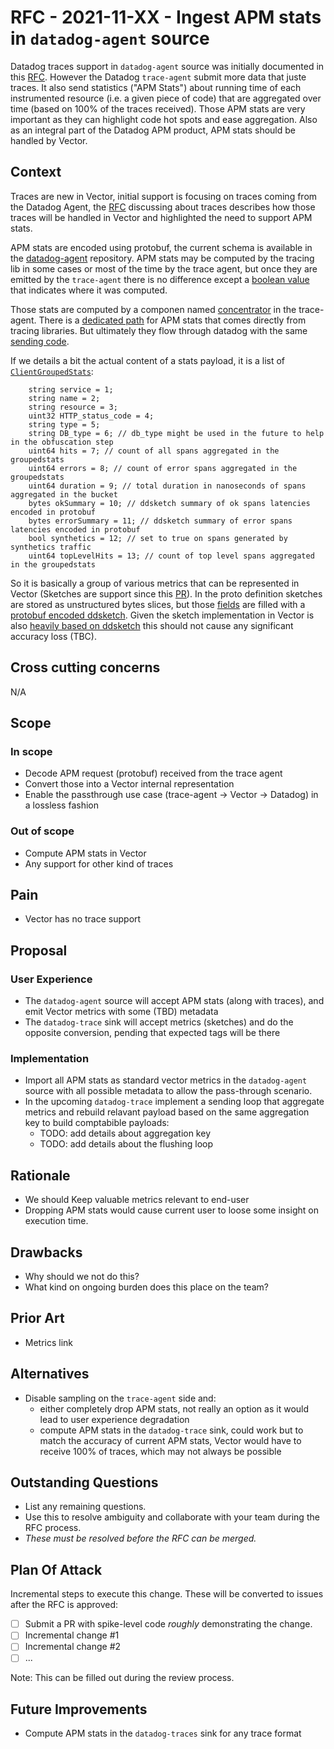 # RFC  - 2021-11-XX - Ingest APM stats in `datadog-agent` source

Datadog traces support in `datadog-agent` source was initially documented in this [RFC][trace-support-pr]. However the Datadog `trace-agent` submit more data that juste traces. It also send statistics ("APM Stats") about running time of each instrumented resource (i.e. a given piece of code) that are aggregated over time (based on 100% of the traces received). Those APM stats are very important as they can highlight code hot spots and ease aggregation. Also as an integral part of the Datadog APM product, APM stats should be handled by Vector.

[trace-support-pr]: https://github.com/vectordotdev/vector/pull/9634

## Context

Traces are new in Vector, initial support is focusing on traces coming from the Datadog Agent, the [RFC][trace-support-pr] discussing about traces describes how those traces will be handled in Vector and highlighted the need to support APM stats.

APM stats are encoded using protobuf, the current schema is available in the [datadog-agent][apm-stats-proto] repository. APM stats may be computed by the tracing lib in some cases or most of the time by the trace agent, but once they are emitted by the `trace-agent` there is no difference except a [boolean value][client-side-marker] that indicates where it was computed.

Those stats are computed by a componen named [concentrator] in the trace-agent. There is a [dedicated path][client-stats-aggregator] for APM stats that comes directly from tracing libraries. But ultimately they flow through datadog with the same [sending code][stats-writer].

If we details a bit the actual content of a stats payload, it is a list of [`ClientGroupedStats`][client-grouped-stats-proto]:
```
	string service = 1;
	string name = 2;
	string resource = 3;
	uint32 HTTP_status_code = 4;
	string type = 5;
	string DB_type = 6; // db_type might be used in the future to help in the obfuscation step
	uint64 hits = 7; // count of all spans aggregated in the groupedstats
	uint64 errors = 8; // count of error spans aggregated in the groupedstats
	uint64 duration = 9; // total duration in nanoseconds of spans aggregated in the bucket
	bytes okSummary = 10; // ddsketch summary of ok spans latencies encoded in protobuf
	bytes errorSummary = 11; // ddsketch summary of error spans latencies encoded in protobuf
	bool synthetics = 12; // set to true on spans generated by synthetics traffic
	uint64 topLevelHits = 13; // count of top level spans aggregated in the groupedstats
```

So it is basically a group of various metrics that can be represented in Vector (Sketches are support since this [PR][sketch-pr]). In the proto definition sketches are stored as unstructured bytes slices, but those [fields][call-to-toproto] are filled with a [protobuf encoded ddsketch][ddsktech-proto]. Given the sketch implementation in Vector is also [heavily based on ddsketch][vector-sketch]  this should not cause any significant accuracy loss (TBC).

[apm-stats-proto]: https://github.com/DataDog/datadog-agent/blob/dc2f202/pkg/trace/pb/stats.proto
[client-side-marker]: https://github.com/DataDog/datadog-agent/blob/dc2f202/pkg/trace/pb/stats.proto#L15
[concentrator]: https://github.com/DataDog/datadog-agent/blob/dc2f202/pkg/trace/stats/concentrator.go
[client-stats-aggregator]: https://github.com/DataDog/datadog-agent/blob/dc2f202/pkg/trace/stats/client_stats_aggregator.go#L25-L45
[stats-writer]: https://github.com/DataDog/datadog-agent/blob/dc2f202/pkg/trace/writer/stats.go
[client-grouped-stats-proto]: https://github.com/DataDog/datadog-agent/blob/dc2f202/pkg/trace/pb/stats.proto#L55-L70
[sketch-pr]: https://github.com/vectordotdev/vector/pull/9178
[call-to-toproto]: https://github.com/DataDog/datadog-agent/blob/dc2f202/pkg/trace/stats/statsraw.go#L53-L62
[ddsktech-proto]: https://github.com/DataDog/sketches-go/blob/0829b5a6a3c9627d1faee6c690611067ee110e38/ddsketch/pb/ddsketch.proto
[vector-sketch]: https://github.com/vectordotdev/vector/blob/4db23b3/lib/vector-core/src/metrics/ddsketch.rs#L202-L213

## Cross cutting concerns

N/A

## Scope

### In scope

- Decode APM request (protobuf) received from the trace agent
- Convert those into a Vector internal representation
- Enable the passthrough use case (trace-agent -> Vector -> Datadog) in a lossless fashion

### Out of scope

- Compute APM stats in Vector
- Any support for other kind of traces

## Pain

- Vector has no trace support

## Proposal

### User Experience

- The `datadog-agent` source will accept APM stats (along with traces), and emit Vector metrics with some (TBD) metadata
- The `datadog-trace` sink will accept metrics (sketches) and do the opposite conversion, pending that expected tags will be there

### Implementation

- Import all APM stats as standard vector metrics in the `datadog-agent` source with all possible metadata to allow the pass-through scenario.
- In the upcoming `datadog-trace` implement a sending loop that aggregate metrics and rebuild relavant payload based on the same aggregation key to build comptabible payloads:
   - TODO: add details about aggregation key
   - TODO: add details about the flushing loop

## Rationale

- We should Keep valuable metrics relevant to end-user
- Dropping APM stats would cause current user to loose some insight on execution time.

## Drawbacks

- Why should we not do this?
- What kind on ongoing burden does this place on the team?

## Prior Art

- Metrics link

## Alternatives

- Disable sampling on the `trace-agent` side and:
  - either completely drop APM stats, not really an option as it would lead to user experience degradation
  - compute APM stats in the `datadog-trace` sink, could work but to match the accuracy of current APM stats, Vector
    would have to receive 100% of traces, which may not always be possible



## Outstanding Questions

- List any remaining questions.
- Use this to resolve ambiguity and collaborate with your team during the RFC process.
- *These must be resolved before the RFC can be merged.*

## Plan Of Attack

Incremental steps to execute this change. These will be converted to issues after the RFC is approved:

- [ ] Submit a PR with spike-level code _roughly_ demonstrating the change.
- [ ] Incremental change #1
- [ ] Incremental change #2
- [ ] ...

Note: This can be filled out during the review process.

## Future Improvements

- Compute APM stats in the `datadog-traces` sink for any trace format

